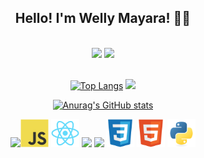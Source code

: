 <h2 align="center">
 Hello! I'm Welly Mayara! 👋🏻
</h2>

 <!--<p align="center">
  🚀 I’m currently a student of analysis and systems development at impacta tecnologia
 <a href="https://www.instagram.com/porrawelly/"><img src="https://img.shields.io/badge/Instagram-E4405F?style=for-the-badge&logo=instagram&logoColor=white"></a>

</p>
-->
 <br>

 <div align="center">
 <a href="https://www.linkedin.com/in/wellymayara" ><img src="https://img.shields.io/badge/LinkedIn-0077B5?style=for-the-badge&logo=linkedin&logoColor=white"></a>
 <a href="mailto:welly.maya.s@gmail.com"><img src="https://img.shields.io/badge/Gmail-D14836?style=for-the-badge&logo=gmail&logoColor=white"></a>
 <br>
 <br>
 
[![Top Langs](https://github-readme-stats.vercel.app/api/top-langs/?username=wellymaya&layout=compact&v=1angs_count=8&theme=dracula&v=2)](https://github.com/wellymaya/github-readme-stats) <img width="165px"  src="https://cdn.discordapp.com/attachments/886493503142649899/938626662453624892/ezgif.com-gif-maker.gif">

 

 
 
[![Anurag's GitHub stats](https://github-readme-stats.vercel.app/api?username=wellymaya&theme=dracula&v=2)](https://github.com/wellymaya/github-readme-stats)


 
 
<!-- [![willianrod's wakatime stats](https://github-readme-stats.vercel.app/api/wakatime?username=wellymaya&show_icons=true&layout=compact&theme=dracula&v=2)](https://github.com/wellymaya/github-readme-stats)[![Anurag's GitHub stats](https://github-readme-stats.vercel.app/api?username=wellymaya&theme=dracula&v=2)](https://github.com/wellymaya/github-readme-stats)
-->

<div>
<img src="https://cdn.jsdelivr.net/gh/devicons/devicon/icons/typescript/typescript-original.svg" height="45px" margin="5px"><img src="https://raw.githubusercontent.com/devicons/devicon/master/icons/javascript/javascript-original.svg" height="45px">
<img src="https://raw.githubusercontent.com/devicons/devicon/master/icons/react/react-original.svg" height="45px">
<img src="https://cdn.jsdelivr.net/gh/devicons/devicon/icons/nodejs/nodejs-original.svg" height="45px"> 
<img src="https://cdn.jsdelivr.net/gh/devicons/devicon/icons/sass/sass-original.svg" height="45px">
<img src="https://raw.githubusercontent.com/devicons/devicon/master/icons/css3/css3-original.svg" height="45px" margin="10px">
<img src="https://raw.githubusercontent.com/devicons/devicon/master/icons/html5/html5-original.svg" height="45px">
<img src="https://raw.githubusercontent.com/devicons/devicon/master/icons/python/python-original.svg" height="45px">
 </div>
</div>

<!--[![willianrod's wakatime stats](https://github-readme-stats.vercel.app/api/wakatime?username=wellymaya&theme=dracula&v=2)](https://github.com/wellymaya/github-readme-stats)
 
<!--
**wellymaya/wellymaya** is a ✨ _special_ ✨ repository because its `README.md` (this file) appears on your GitHub profile.

Here are some ideas to get you started:

- 🔭 I’m currently working on ...
- 🌱 I’m currently learning ...
- 👯 I’m looking to collaborate on ...
- 🤔 I’m looking for help with ...
- 💬 Ask me about ...
- 📫 How to reach me: ...
- 😄 Pronouns: ...
- ⚡ Fun fact: ...
-->
